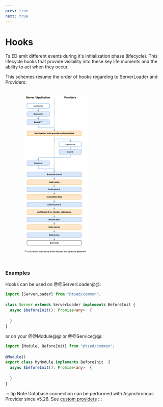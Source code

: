 ```yaml
---
prev: true
next: true
---
```

# Hooks

Ts.ED emit different events during it's initialization
phase (lifecycle). This lifecycle hooks that provide visibility into these key life moments and the ability to act
when they occur.

This schemes resume the order of hooks regarding to ServerLoader and Providers:

<figure><img src="./../assets/hooks-in-sequence.png" style="max-height: 500px; padding: 20px"></figure>

### Examples

Hooks can be used on @@ServerLoader@@:
```typescript
import {ServerLoader} from "@tsed/common";

class Server extends ServerLoader implements BeforeInit {
  async $beforeInit(): Promise<any>  {
    
  }
}
```

or on your @@Module@@ or @@Service@@:

```typescript
import {Module, BeforeInit} from "@tsed/common";

@Module()
export class MyModule implements BeforeInit  {
  async $beforeInit(): Promise<any>  {
    
  }
}
```

::: tip Note
Database connection can be performed with Asynchronous Provider since v5.26. See [custom providers](/docs/custom-providers.md)
:::
